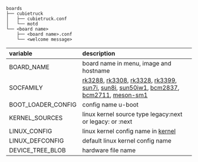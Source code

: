```
boards
├── cubietruck
│   ├── cubietruck.conf
│   └── motd
└── <board name>
    ├── <board name>.conf
    └── <welcome message>
```


| variable             | description          |
| :------------------- | :------------------- |
| BOARD_NAME           | board name in menu, image and hostname |
| SOCFAMILY            | [rk3288](../sources/rk3288.conf), [rk3308](../sources/rk3308.conf), [rk3328](../sources/rk3328.conf), [rk3399](../sources/rk3339.conf), [sun7i](../sources/sun7i.conf), [sun8i](../sources/sun8i.conf), [sun50iw1](../sources/sun50iw1.conf), [bcm2837](../sources/bcm2837.conf), [bcm2711](../sources/bcm2711.conf), [meson-sm1](../sources/meson-sm1.conf) |
| BOOT_LOADER_CONFIG   | config name u-boot |
| KERNEL_SOURCES       | linux kernel source type legacy:next or legacy: or :next |
| LINUX_CONFIG         | linux kernel config name in [kernel](../kernel) |
| LINUX_DEFCONFIG      | default linux kernel config name |
| DEVICE_TREE_BLOB     | hardware file name |
